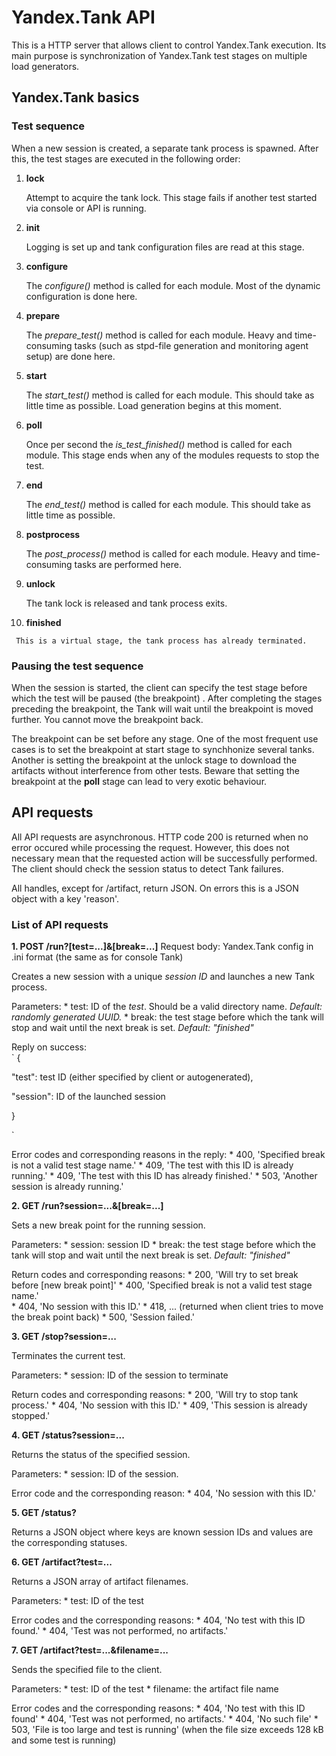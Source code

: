 Yandex.Tank API
===============

This is a HTTP server that allows client to control Yandex.Tank execution.
Its main purpose is synchronization of Yandex.Tank test stages on multiple load generators.

Yandex.Tank basics
------------------

### Test sequence

When a new session is created, a separate tank process is spawned. After this, the test stages are executed in the following order:
  1. **lock**

     Attempt to acquire the tank lock. This stage fails if another test started via console or API is running.

  2. **init**

     Logging is set up and tank configuration files are read at this stage.

  3. **configure**

     The *configure()* method is called for each module. Most of the dynamic configuration is done here.

  4. **prepare**

     The *prepare_test()* method is called for each module. Heavy and time-consuming tasks (such as stpd-file generation and monitoring agent setup) are done here.

  5. **start**

     The *start_test()* method is called for each module. This should take as little time as possible. Load generation begins at this moment.

  6. **poll**

     Once per second the *is_test_finished()* method is called for each module. This stage ends when any of the modules requests to stop the test.

  7. **end** 

     The *end_test()* method is called for each module. This should take as little time as possible.

  8. **postprocess**

     The *post_process()* method is called for each module. Heavy and time-consuming tasks are performed here.

  9. **unlock**

     The tank lock is released and tank process exits.

  10. **finished**

     This is a virtual stage, the tank process has already terminated.

### Pausing the test sequence
When the session is started, the client can specify the test stage before which the test will be paused (the breakpoint) . 
After completing the stages preceding the breakpoint, the Tank will wait until the breakpoint is moved further. You cannot move the breakpoint back. 

The breakpoint can be set before any stage. One of the most frequent use cases is to set the breakpoint at start stage to synchhonize several tanks.
Another is setting the breakpoint at the unlock stage to download the artifacts without interference from other tests.
Beware that setting the breakpoint at the **poll** stage can lead to very exotic behaviour.

API requests
-----------

All API requests are asynchronous. HTTP code 200 is returned when no error occured while processing the request. 
However, this does not necessary mean that the requested action will be successfully performed. 
The client should check the session status to detect Tank failures.

All handles, except for /artifact, return JSON. On errors this is a JSON object with a key 'reason'.

### List of API requests
**1. POST /run?[test=...]&[break=...]**
  Request body: Yandex.Tank config in .ini format (the same as for console Tank)

  Creates a new session with a unique *session ID* and launches a new Tank process.

  Parameters:
    * test: ID of the *test*. Should be a valid directory name. *Default: randomly generated UUID.*
    * break: the test stage before which the tank will stop and wait until the next break is set. *Default: "finished"*

  Reply on success:     
  `
  {

  "test": test ID (either specified by client or autogenerated),

  "session": ID of the launched session

  }

  `

  Error codes and corresponding reasons in the reply:
    * 400, 'Specified break is not a valid test stage name.' 
    * 409, 'The test with this ID is already running.'
    * 409, 'The test with this ID has already finished.'
    * 503, 'Another session is already running.'

**2. GET /run?session=...&[break=...]**

  Sets a new break point for the running session.

  Parameters:
    * session: session ID
    * break: the test stage before which the tank will stop and wait until the next break is set. *Default: "finished"*

  Return codes and corresponding reasons:
    * 200, 'Will try to set break before [new break point]'
    * 400, 'Specified break is not a valid test stage name.'           
    * 404, 'No session with this ID.'
    * 418, ... (returned when client tries to move the break point back)
    * 500, 'Session failed.'

**3. GET /stop?session=...**

  Terminates the current test.

  Parameters:
    * session: ID of the session to terminate

  Return codes and corresponding reasons:
    * 200, 'Will try to stop tank process.'
    * 404, 'No session with this ID.'
    * 409, 'This session is already stopped.'

**4. GET /status?session=...**

  Returns the status of the specified session.

  Parameters:
    * session: ID of the session.

  Error code and the corresponding reason:
    * 404, 'No session with this ID.'

**5. GET /status?**

  Returns a JSON object where keys are known session IDs and values are the corresponding statuses.

**6. GET /artifact?test=...**

  Returns a JSON array of artifact filenames.

  Parameters:
    * test: ID of the test

  Error codes and the corresponding reasons:
    * 404, 'No test with this ID found.'
    * 404, 'Test was not performed, no artifacts.'

**7. GET /artifact?test=...&filename=...**

  Sends the specified file to the client.

  Parameters:
    * test: ID of the test
    * filename: the artifact file name

  Error codes and the corresponding reasons:
    * 404, 'No test with this ID found'
    * 404, 'Test was not performed, no artifacts.'
    * 404, 'No such file'
    * 503, 'File is too large and test is running' (when the file size exceeds 128 kB and some test is running)
 
